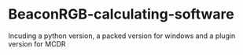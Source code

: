 # BeaconRGB-calculating-software
Incuding a python version, a packed version for windows and a plugin version for MCDR
